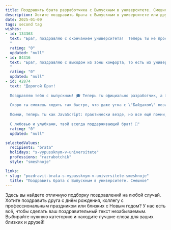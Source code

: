 ```yaml
---
title: Поздравить брата разработчика с Выпускным в университете. Смешное
description: Хотите поздравить брата с Выпускным в университете или другим праздником? Наш ИИ создаст незабываемое поздравление, а вы обязательно выделитесь среди других.  
date: 2025-01-09
tags: second tag
wishes:
- id: 134363
  text: "Брат, поздравляю с окончанием университета!  Теперь ты не просто братишка, а братишка-разработчик!  Держись, мир кода уже ждёт своего нового покорителя (и надеется, что ты не будешь багать его так же сильно, как багал в детстве мои игрушки).  Пусть твоя карьера будет стремительной, как взлёт  программы без ошибок, а зарплата — стабильной, как работа хорошо написанного цикла.  С праздником!
  "
  rating: "0"
  updated: "null"
- id: 84316
  text: "Брат, поздравляю с выходом из зоны комфорта, то есть из университета!  Теперь, вместо зубрежки, тебя ждут бессонные ночи, но уже за кодом, а не за учебниками.  Надеюсь, твой первый миллион долларов ты заработаешь быстрее, чем я первый миллион рублей (шутка, конечно, но постарайся!).  С выпускным, будущий гений программирования!  Пусть баги в твоей жизни будут редкими, а зарплаты — высокими!
  "
  rating: "0"
  updated: "null"
- id: 42874
  text: "Дорогой Брат!
  
  Поздравляю тебя с выпускным! 🎓 Теперь ты официально разработчик, а это значит, что у тебя появится две важные Superpower: умение находить баги и способность не спать по ночам!
  
  Скоро ты сможешь кодить так быстро, что даже утка с \"Байдаком\" позавидует! Желаю, чтобы твоя жизнь была как идеальный код: без ошибок, с минимальным количеством зависаний и максимумом радости!
  
  Помни, теперь ты как JavaScript: практически везде, но все ещё помни, откуда ты \"начинался\"! Успехов в больших проектах, и пусть все твои идеи скомпилируются в грандиозные достижения!
  
  С любовью и улыбками, твой всегда поддерживающий брат! 🚀"
  rating: "0"
  updated: "null"

selectedValues:
  recipients: "brata"
  holidays: "s-vypussknym-v-universitete"
  professions: "razrabotchik"
  style: "smeshnoje"

links:
- slug: "pozdravit-brata-s-vypussknym-v-universitete-smeshnoje"
  title: "Поздравить брата с Выпускным в университете. Смешное"
---
```


Здесь вы найдете отличную подборку поздравлений на любой случай.
Хотите поздравить друга с днём рождения, коллегу с профессиональным праздником или близких с Новым годом? У нас есть всё, чтобы сделать ваш поздравительный текст незабываемым. Выбирайте нужную категорию и находите лучшие слова для ваших близких и друзей!
